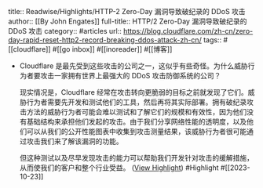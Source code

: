 title:: Readwise/Highlights/HTTP-2 Zero-Day 漏洞导致破纪录的 DDoS 攻击
author:: [[By John Engates]]
full-title:: HTTP/2 Zero-Day 漏洞导致破纪录的 DDoS 攻击
category:: #articles
url:: https://blog.cloudflare.com/zh-cn/zero-day-rapid-reset-http2-record-breaking-ddos-attack-zh-cn/
tags:: #[[cloudflare]] #[[go inbox]] #[[inoreader]] #[[博客]]
- Cloudflare 是最先受到这些攻击的公司之一，这似乎有些奇怪。为什么威胁行为者要攻击一家拥有世界上最强大的 DDoS 攻击防御系统的公司？  
  
  现实情况是，Cloudflare 经常在攻击转向更脆弱的目标之前就发现了它们。威胁行为者需要先开发和测试他们的工具，然后再将其实际部署。拥有破纪录攻击方法的威胁行为者可能会难以测试和了解它们的规模和有效性，因为他们没有基础结构来承担他们发起的攻击。由于我们分享网络性能的透明度，以及他们可以从我们的公开性能图表中收集到攻击测量结果，该威胁行为者很可能通过攻击我们来了解该漏洞的功能。
  
  但这种测试以及尽早发现攻击的能力可以帮助我们开发针对攻击的缓解措施，从而使我们的客户和整个行业受益。 ([View Highlight](https://read.readwise.io/read/01hdd6rfkwgdmg21bf4gq72ng2)) #Highlight #[[2023-10-23]]